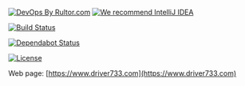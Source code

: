 [![DevOps By Rultor.com](http://www.rultor.com/b/driver733/blog)](http://www.rultor.com/p/driver733/blog)
[![We recommend IntelliJ IDEA](http://www.elegantobjects.org/intellij-idea.svg)](https://www.jetbrains.com/idea/)

[![Build Status](https://travis-ci.com/driver733/blog.svg)](https://travis-ci.com/driver733/blog)

[![Dependabot Status](https://api.dependabot.com/badges/status?host=github&repo=driver733/kotlin-vs-java)](https://dependabot.com)

[![License](https://img.shields.io/badge/license-MIT-green.svg)](https://github.com/driver733/blog/blob/master/LICENSE.txt)

Web page: [https://www.driver733.com](https://www.driver733.com)
